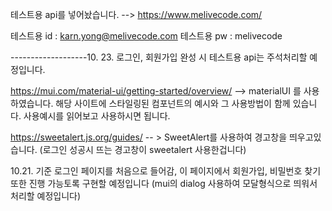 테스트용 api를 넣어놨습니다.
--> https://www.melivecode.com/

테스트용 id : karn.yong@melivecode.com
테스트용 pw : melivecode

-------------------10. 23. 로그인, 회원가입 완성 시 테스트용 api는 주석처리할 예정입니다.

https://mui.com/material-ui/getting-started/overview/
--> materialUI 를 사용하였습니다. 해당 사이트에 스타일링된 컴포넌트의 예시와 그 사용방법이 함께 있습니다.
사용예시를 읽어보고 사용하시면 됩니다.


https://sweetalert.js.org/guides/
-- > SweetAlert를 사용하여 경고창을 띄우고있습니다. (로그인 성공시 뜨는 경고창이 sweetalert 사용한겁니다)


10.21. 기준
로그인 페이지를 처음으로 들어감, 이 페이지에서 회원가입, 비밀번호 찾기 또한 진행 가능토록 구현할 예정입니다 (mui의 dialog 사용하여 모달형식으로 띄워서 처리할 예정입니다)

